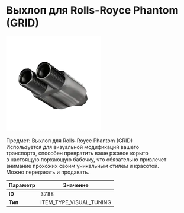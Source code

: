 # Выхлоп для Rolls-Royce Phantom (GRID)

![Item Image](../img/3788.webp?raw=true)

Предмет: Выхлоп для Rolls-Royce Phantom (GRID)<br>Используется для визуальной модификаций вашего<br>транспорта, способен превратить ваше ржавое корыто<br>в настоящую порхающую бабочку, что обязательно привлечет<br>внимание прохожих своим уникальным стилем и красотой.<br>Можно передавать и продавать.


| Параметр | Значение |
|----------|----------|
| **ID** | 3788 |
| **Тип** | ITEM_TYPE_VISUAL_TUNING |


